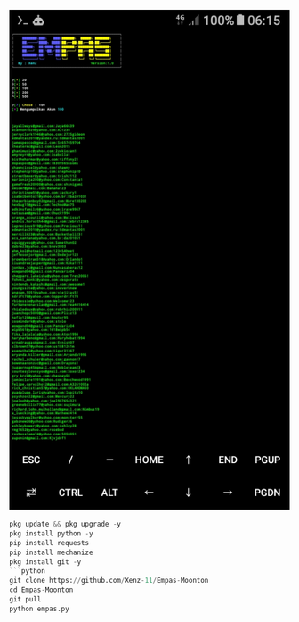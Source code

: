 ![Capture](https://github.com/Xenz-11/Empas-Moonton/blob/main/Ss/Screenshot_20220524-061529.jpg)
```python
pkg update && pkg upgrade -y
pkg install python -y
pip install requests
pip install mechanize
pkg install git -y
```python
git clone https://github.com/Xenz-11/Empas-Moonton
cd Empas-Moonton
git pull
python empas.py
